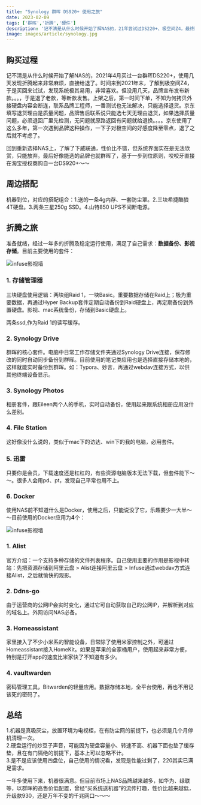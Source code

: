 ```yaml
---
title: "Synology 群晖 DS920+ 使用之旅"
date: 2023-02-09
tags: ['群晖','折腾','硬件']
description: '记不清是从什么时候开始了解NAS的，21年尝试过DS220+、极空间Z4，最终回归到DS920+。经过一年多的使用，机器很满意，满足了自己需求：数据备份、影视存储。但市场上NAS品牌越来越多，如华为、绿联等，以群晖的高售价低配置，曾经“买系统送机器”的流传打趣，性价比越来越低，升级款930，还是万年不变的千兆网口。'
image: images/article/synology.jpg
---
```


## 购买过程

记不清是从什么时候开始了解NAS的，2021年4月买过一台群晖DS220+，使用几天发现折腾起来非常麻烦，直接给退了。时间来到2021年末，了解到极空间Z4，于是买回来试试，发现系统极其易用，非常喜欢。但没用几天，品牌宣布发布新款。。。，于是退了老款，等新款发售。上架之后，第一时间下单，不知为何拷贝外接硬盘内容会断连，联系品牌工程师，一番测试也无法解决，只能选择退货。京东填写退货理由是质量问题，品牌售后联系说只能选七天无理由退货，如果选择质量问题，必须退回厂里先检测，无问题就原路返回有问题就给退换。。。。京东使用了这么多年，第一次遇到品牌这种操作，一下子对极空间的好感度降至零点，退了之后就不考虑了。

回到重新选择NAS上，了解了下威联通，性价比不错，但系统界面实在是无法欣赏，只能放弃。最后好像能选的品牌也就群晖了，基于一步到位原则，咬咬牙直接在淘宝授权商购自一台DS920+～～

## 周边搭配

机器到位，对应的搭配组合：1.送的一条4g内存、一套防尘罩。2.三块希捷酷狼4T硬盘。3.两条三星250g SSD。4.山特850 UPS不间断电源。

## 折腾之旅

准备就绪，经过一年多的折腾及稳定运行使用，满足了自己需求：**数据备份、影视存储**。目前主要使用的套件：

![infuse影视墙](/images/article/synologyphoto.jpg)

### 1. 存储管理器

三块硬盘使用逻辑：两块组Raid 1，一块Basic。重要数据存储在Raid上；极为重要数据，再通过Hyper Backup套件定期自动备份到Raid硬盘上，再定期备份到外置硬盘。影视、mac系统备份，存储到Basic硬盘上。

两条ssd,作为Raid 1的读写缓存。

### 2. Synology Drive

群晖的核心套件。电脑中日常工作存储文件夹通过Synology Drive连接，保存修改的同时自动同步备份到群晖。目前使用的笔记类应用也是选择直接存储本地的，这样就能实时备份到群晖。如：Typora、妙言，再通过webdav连接方式，以供其他终端设备显示。

### 3. Synology Photos

相册套件，跟Eileen两个人的手机，实时自动备份，使用起来跟系统相册应用没什么差别。

### 4. File Station

这好像没什么说的，类似于mac下的访达、win下的我的电脑，必用套件。

### 5. 迅雷
只要你是会员，下载速度还是杠杠的，有些资源电脑版本无法下载，但套件能下～～。很多人会用pd、pt，发现自己平常也用不上。

### 6. Docker

使用NAS前不知道什么是Docker，使用之后，只能说没了它，乐趣要少一大半～～目前使用的Docker应用为**4**个：

![infuse影视墙](/images/article/infuse.jpg)

### 1. Alist
官方介绍：一个支持多种存储的文件列表程序。自己使用主要的作用是影视中转站：先把资源存储到阿里云盘 > Alist连接阿里云盘 > Infuse通过webdav方式连接Alist，之后就愉快的观影。

### 2. Ddns-go
由于运营商的公网IP会实时变化，通过它可自动获取自己的公网IP，并解析到对应的域名上。外网访问NAS必备。

### 3. Homeassistant
家里接入了不少小米系的智能设备，日常除了使用米家控制之外，可通过Homeassistant接入HomeKit。如果是苹果的全家桶用户，使用起来非常方便，特别是打开app的速度比米家快了不知道有多少。

### 4. vaultwarden
密码管理工具，Bitwarden的轻量应用。数据存储本地，全平台使用，再也不用记该死的密码了。

## 总结

1.机器是真吸灰尘，放置环境为电视柜，在有防尘网的前提下，也必须是几个月停机清理一次。<br />
2.硬盘运行的炒豆子声音，可能因为硬盘容量小、转速不高、机器下面也垫了缓存垫，且在有门隔绝的前提下，基本上可以忽略不计。<br />
3.是不是应该使用四盘位，自己使用的情况看，发现是性能过剩了，220其实已满足需求。

一年多使用下来，机器很满意。但目前市场上NAS品牌越来越多，如华为、绿联等，以群晖的高售价低配置，曾经“买系统送机器”的流传打趣，性价比越来越低，升级款930，还是万年不变的千兆网口～～～
